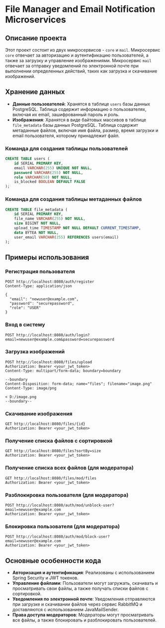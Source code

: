 # File Manager and Email Notification Microservices

## Описание проекта

Этот проект состоит из двух микросервисов - `core` и `mail`. Микросервис `core` отвечает за авторизацию и аутентификацию пользователей, а также за загрузку и управление изображениями. Микросервис `mail` отвечает за отправку уведомлений по электронной почте при выполнении определенных действий, таких как загрузка и скачивание изображений.

## Хранение данных

- **Данные пользователей**: Хранятся в таблице `users` базы данных PostgreSQL. Таблица содержит информацию о пользователях, включая их email, зашифрованный пароль и роль.
- **Изображения**: Хранятся в виде байтовых массивов в таблице `file_metadata` базы данных PostgreSQL. Таблица содержит метаданные файлов, включая имя файла, размер, время загрузки и email пользователя, которому принадлежит файл.

### Команда для создания таблицы пользователей

```sql
CREATE TABLE users (
    id SERIAL PRIMARY KEY,
    email VARCHAR(255) UNIQUE NOT NULL,
    password VARCHAR(255) NOT NULL,
    role VARCHAR(50) NOT NULL,
    is_blocked BOOLEAN DEFAULT FALSE
);
```

### Команда для создания таблицы метаданных файлов

```sql
CREATE TABLE file_metadata (
    id SERIAL PRIMARY KEY,
    file_name VARCHAR(255) NOT NULL,
    size BIGINT NOT NULL,
    upload_time TIMESTAMP NOT NULL DEFAULT CURRENT_TIMESTAMP,
    data BYTEA NOT NULL,
    user_email VARCHAR(255) REFERENCES users(email)
);
```

## Примеры использования

### Регистрация пользователя

```http
POST http://localhost:8080/auth/register
Content-Type: application/json

{
  "email": "newuser@example.com",
  "password": "securepassword",
  "role": "USER"
}
```

### Вход в систему

```http
POST http://localhost:8080/auth/login?email=newuser@example.com&password=securepassword
```

### Загрузка изображений

```http
POST http://localhost:8080/files/upload
Authorization: Bearer <your_jwt_token>
Content-Type: multipart/form-data; boundary=boundary

--boundary
Content-Disposition: form-data; name="files"; filename="image.png"
Content-Type: image/png

< D:/image.png
--boundary--
```

### Скачивание изображения

```http
GET http://localhost:8080/files/{id}
Authorization: Bearer <your_jwt_token>
```

### Получение списка файлов с сортировкой

```http
GET http://localhost:8080/files?sortBy=size
Authorization: Bearer <your_jwt_token>
```

### Получение списка всех файлов (для модератора)

```http
GET http://localhost:8080/files/mod/files
Authorization: Bearer <your_jwt_token>
```

### Разблокировка пользователя (для модератора)

```http
POST http://localhost:8080/auth/mod/unblock-user?email=newuser@example.com
Authorization: Bearer <your_jwt_token>
```

### Блокировка пользователя (для модератора)

```http
POST http://localhost:8080/auth/mod/block-user?email=newuser@example.com
Authorization: Bearer <your_jwt_token>
```

## Основные особенности кода

- **Авторизация и аутентификация**: Реализованы с использованием Spring Security и JWT токенов.
- **Управление файлами**: Пользователи могут загружать, скачивать и просматривать свои файлы, а также получать списки файлов с сортировкой.
- **Уведомления по электронной почте**: Уведомления отправляются при загрузке и скачивании файлов через сервис RabbitMQ и доставляются с использованием JavaMailSender.
- **Права доступа модераторов**: Модераторы могут просматривать все файлы, а также блокировать и разблокировать пользователей.

